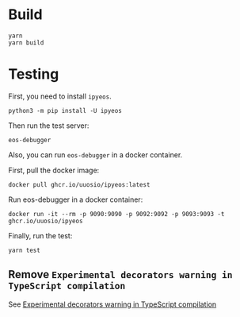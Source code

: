 
# Build

```
yarn
yarn build
```

# Testing

First, you need to install `ipyeos`.

```
python3 -m pip install -U ipyeos
```

Then run the test server:
```
eos-debugger
```

Also, you can run `eos-debugger` in a docker container.

First, pull the docker image:

```
docker pull ghcr.io/uuosio/ipyeos:latest
```

Run eos-debugger in a docker container:
```
docker run -it --rm -p 9090:9090 -p 9092:9092 -p 9093:9093 -t ghcr.io/uuosio/ipyeos
```

Finally, run the test:
```
yarn test
```

## Remove `Experimental decorators warning in TypeScript compilation`

See [Experimental decorators warning in TypeScript compilation](https://stackoverflow.com/questions/38271273/experimental-decorators-warning-in-typescript-compilation)
